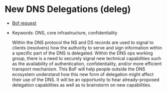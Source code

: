# New DNS Delegations (deleg)

* [Bof request](https://datatracker.ietf.org/doc/bofreq-arends-deleg-capabilities/)
* Keywords: DNS, core infrastructure, confidentiality


    Within the DNS protocol the NS and DS records are used to signal to clients (resolvers) how the authority to serve and sign information within a specific part of the DNS is delegated. Within the DNS ops working group, there is a need to securely signal new technical capabilities such as the availability of authentication, confidentiality, and/or more efficient transport mechanism. This BoF will help people outside the DNS ecosystem understand how this new form of delegation might affect their use of the DNS. It will be an opportunity to hear already-proposed delegation  capabilities as well as to brainstorm on new capabilities.

